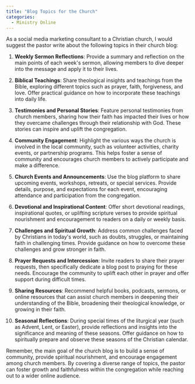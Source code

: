 ```yaml
---
title: "Blog Topics for the Church"
categories:
  - Ministry Online
---
```

As a social media marketing consultant to a Christian church, I would suggest the pastor write about the following topics in their church blog:

1. **Weekly Sermon Reflections**: Provide a summary and reflection on the main points of each week's sermon, allowing members to dive deeper into the message and apply it to their lives.

2. **Biblical Teachings**: Share theological insights and teachings from the Bible, exploring different topics such as prayer, faith, forgiveness, and love. Offer practical guidance on how to incorporate these teachings into daily life.

3. **Testimonies and Personal Stories**: Feature personal testimonies from church members, sharing how their faith has impacted their lives or how they overcame challenges through their relationship with God. These stories can inspire and uplift the congregation.

4. **Community Engagement**: Highlight the various ways the church is involved in the local community, such as volunteer activities, charity events, or partnership programs. This helps foster a sense of community and encourages church members to actively participate and make a difference.

5. **Church Events and Announcements**: Use the blog platform to share upcoming events, workshops, retreats, or special services. Provide details, purpose, and expectations for each event, encouraging attendance and participation from the congregation.

6. **Devotional and Inspirational Content**: Offer short devotional readings, inspirational quotes, or uplifting scripture verses to provide spiritual nourishment and encouragement to readers on a daily or weekly basis.

7. **Challenges and Spiritual Growth**: Address common challenges faced by Christians in today's world, such as doubts, struggles, or maintaining faith in challenging times. Provide guidance on how to overcome these challenges and grow stronger in faith.

8. **Prayer Requests and Intercession**: Invite readers to share their prayer requests, then specifically dedicate a blog post to praying for these needs. Encourage the community to uplift each other in prayer and offer support during difficult times.

9. **Sharing Resources**: Recommend helpful books, podcasts, sermons, or online resources that can assist church members in deepening their understanding of the Bible, broadening their theological knowledge, or growing in their faith.

10. **Seasonal Reflections**: During special times of the liturgical year (such as Advent, Lent, or Easter), provide reflections and insights into the significance and meaning of these seasons. Offer guidance on how to spiritually prepare and observe these seasons of the Christian calendar.

Remember, the main goal of the church blog is to build a sense of community, provide spiritual nourishment, and encourage engagement among church members. By covering a diverse range of topics, the pastor can foster growth and faithfulness within the congregation while reaching out to a wider online audience.

